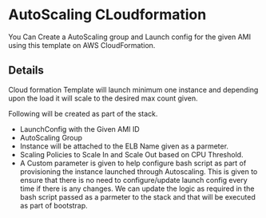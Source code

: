 # AutoScaling CLoudformation
You Can Create a AutoScaling group and Launch config for the given AMI using this template on AWS CloudFormation.

## Details
Cloud formation Template will launch minimum one instance and depending upon the load it will scale to the desired max count given.

Following will be created as part of the stack.
- LaunchConfig with the Given AMI ID
- AutoScaling Group
- Instance will be attached to the ELB Name given as a parmeter.
- Scaling Policies to Scale In and Scale Out based on CPU Threshold.
- A Custom parameter is given to help configure bash script as part of provisioning the instance launched through Autoscaling.
  This is given to ensure that there is no need to configure/update launch config every time if there is any changes.
  We can update the logic as required in the bash script passed as a parmeter to the stack and that will be executed as part of bootstrap.
